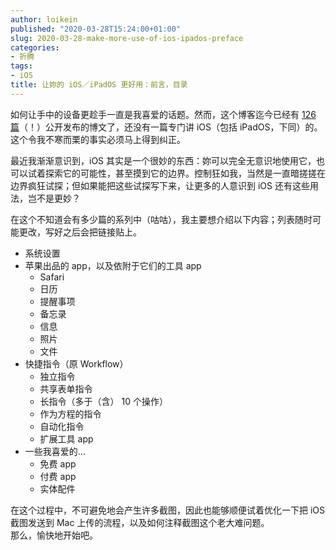 ```yaml
---
author: loikein
published: "2020-03-28T15:24:00+01:00"
slug: 2020-03-28-make-more-use-of-ios-ipados-preface
categories:
- 折腾
tags:
- iOS
title: 让妳的 iOS／iPadOS 更好用：前言，目录
---
```

如何让手中的设备更趁手一直是我喜爱的话题。然而，这个博客迄今已经有 [126
篇](https://loikein.blogspot.com/p/archive.html)（！）公开发布的博文了，还没有一篇专门讲
iOS（包括 iPadOS，下同）的。这个令我不寒而栗的事实必须马上得到纠正。  
  
最近我渐渐意识到，iOS 其实是一个很妙的东西：妳可以完全无意识地使用它，也可以试着探索它的可能性，甚至摸到它的边界。控制狂如我，当然是一直暗搓搓在边界疯狂试探；但如果能把这些试探写下来，让更多的人意识到 iOS 还有这些用法，岂不是更妙？  
  
在这个不知道会有多少篇的系列中（咕咕），我主要想介绍以下内容；列表随时可能更改，写好之后会把链接贴上。  

-   系统设置
-   苹果出品的 app，以及依附于它们的工具 app
    -   Safari
    -   日历
    -   提醒事项
    -   备忘录
    -   信息
    -   照片
    -   文件
-   快捷指令（原 Workflow）
    -   独立指令
    -   共享表单指令
    -   长指令（多于（含） 10 个操作）
    -   作为方程的指令
    -   自动化指令
    -   扩展工具 app
-   一些我喜爱的…
    -   免费 app
    -   付费 app
    -   实体配件

在这个过程中，不可避免地会产生许多截图，因此也能够顺便试着优化一下把 iOS 截图发送到 Mac 上传的流程，以及如何注释截图这个老大难问题。  
那么，愉快地开始吧。
